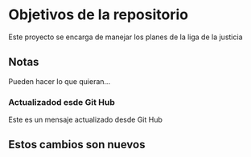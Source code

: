 # Objetivos de la repositorio

Este proyecto se encarga de manejar los planes de la liga de la justicia

## Notas

Pueden hacer lo que quieran...

### Actualizadod esde Git Hub

Este es un mensaje actualizado desde Git Hub

## Estos cambios son nuevos
